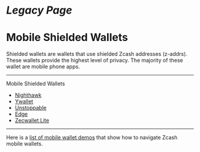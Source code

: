 # *Legacy Page*

# Mobile Shielded Wallets

Shielded wallets are wallets that use shielded Zcash addresses (z-addrs). These wallets provide the highest level of privacy. The majority of these wallet are mobile phone apps.

---

Mobile Shielded Wallets

- [Nighthawk](https://nighthawkwallet.com/)
- [Ywallet](https://ywallet.app/)
- [Unstoppable](https://unstoppable.money/)
- [Edge](https://edge.app/)
- [Zecwallet Lite](https://www.zecwallet.co/)

---

Here is a [list of mobile wallet demos](https://www.youtube.com/playlist?list=PL6_epn0lASLGc_YALzxbMH0-dNyhFufus) that show how to navigate Zcash mobile wallets.
